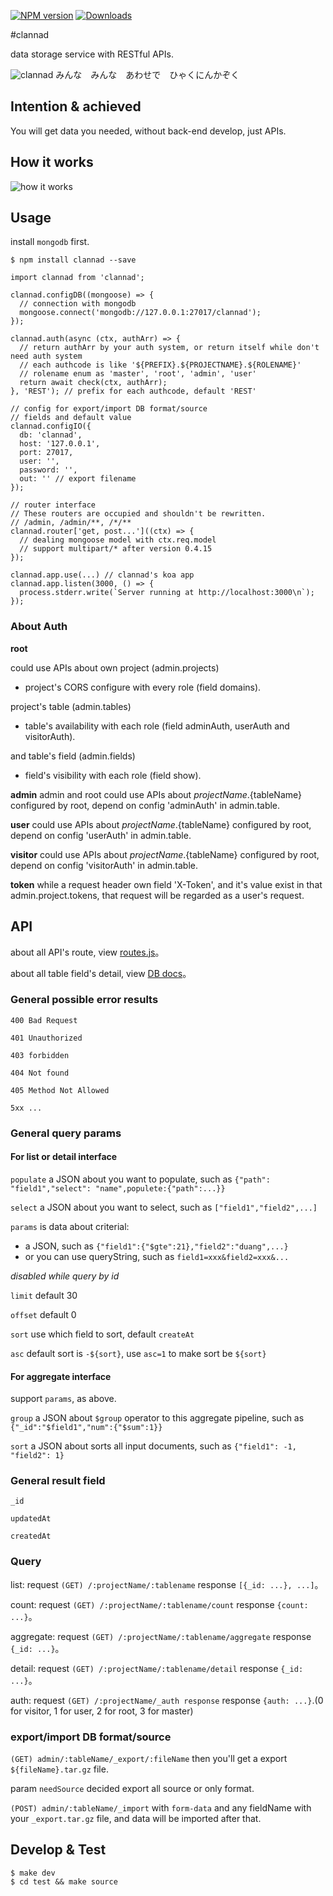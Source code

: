 [![NPM version](https://img.shields.io/npm/v/clannad.svg)](https://www.npmjs.com/package/clannad) [![Downloads](https://img.shields.io/npm/dm/clannad.svg)](http://badge.fury.io/js/clannad)

#clannad

data storage service with RESTful APIs.

![clannad](http://ww1.sinaimg.cn/large/0060lm7Tgw1f5mjbjqhckj316e0fkafh.jpg)
みんな　みんな　あわせで　ひゃくにんかぞく

## Intention & achieved

You will get data you needed, without back-end develop, just APIs.

## How it works

![how it works](http://ww3.sinaimg.cn/large/0060lm7Tgw1f69kgcvdelj30ry0q4ags.jpg)

## Usage

install `mongodb` first.

```
$ npm install clannad --save
```

```
import clannad from 'clannad';

clannad.configDB((mongoose) => {
  // connection with mongodb
  mongoose.connect('mongodb://127.0.0.1:27017/clannad');
});

clannad.auth(async (ctx, authArr) => {
  // return authArr by your auth system, or return itself while don't need auth system
  // each authcode is like '${PREFIX}.${PROJECTNAME}.${ROLENAME}'
  // rolename enum as 'master', 'root', 'admin', 'user'
  return await check(ctx, authArr);
}, 'REST'); // prefix for each authcode, default 'REST'

// config for export/import DB format/source
// fields and default value
clannad.configIO({
  db: 'clannad',
  host: '127.0.0.1',
  port: 27017,
  user: '',
  password: '',
  out: '' // export filename
});

// router interface
// These routers are occupied and shouldn't be rewritten.
// /admin, /admin/**, /*/**
clannad.router['get, post...']((ctx) => {
  // dealing mongoose model with ctx.req.model
  // support multipart/* after version 0.4.15
});

clannad.app.use(...) // clannad's koa app
clannad.app.listen(3000, () => {
  process.stderr.write(`Server running at http://localhost:3000\n`);
});
```

### About Auth

**root**

could use APIs about own project (admin.projects)

* project's CORS configure with every role (field domains).

project's table (admin.tables)

* table's availability with each role (field adminAuth, userAuth and visitorAuth).

and table's field (admin.fields)

* field's visibility with each role (field show).

**admin** admin and root could use APIs about ${projectName}.${tableName} configured by root, depend on config 'adminAuth' in admin.table.

**user** could use APIs about ${projectName}.${tableName} configured by root, depend on config 'userAuth' in admin.table.

**visitor** could use APIs about ${projectName}.${tableName} configured by root, depend on config 'visitorAuth' in admin.table.

**token** while a request header own field 'X-Token', and it's value exist in that admin.project.tokens, that request will be regarded as a user's request.

## API

about all API's route, view [routes.js](https://github.com/youngerheart/clannad/blob/master/src/routes.js)。

about all table field's detail, view [DB docs](https://github.com/youngerheart/clannad/blob/master/src/models/README.md)。

### General possible error results

`400 Bad Request`

`401 Unauthorized`

`403 forbidden`

`404 Not found`

`405 Method Not Allowed`

`5xx ...`

### General query params

#### For list or detail interface

`populate` a JSON about you want to populate, such as `{"path": "field1","select": "name",populete:{"path":...}}`

`select` a JSON about you want to select, such as `["field1","field2",...]`

`params` is data about criterial:
* a JSON, such as `{"field1":{"$gte":21},"field2":"duang",...}`
* or you can use queryString, such as `field1=xxx&field2=xxx&...`

*disabled while query by id*

`limit` default 30

`offset` default 0

`sort` use which field to sort, default `createAt`

`asc` default sort is `-${sort}`, use `asc=1` to make sort be `${sort}`

#### For aggregate interface

support `params`, as above.

`group` a JSON about `$group` operator to this aggregate pipeline, such as `{"_id":"$field1","num":{"$sum":1}}`

`sort` a JSON about sorts all input documents, such as `{"field1": -1, "field2": 1}`

### General result field

`_id`

`updatedAt`

`createdAt`

### Query

list: request `(GET) /:projectName/:tablename` response `[{_id: ...}, ...]`。

count: request `(GET) /:projectName/:tablename/count` response `{count: ...}`。

aggregate: request `(GET) /:projectName/:tablename/aggregate` response `{_id: ...}`。

detail: request `(GET) /:projectName/:tablename/detail` response `{_id: ...}`。

auth: request `(GET) /:projectName/_auth response` response `{auth: ...}`.(0 for visitor, 1 for user, 2 for root, 3 for master)

### export/import DB format/source

`(GET) admin/:tableName/_export/:fileName` then you'll get a export `${fileName}.tar.gz` file.

param `needSource` decided export all source or only format.

`(POST) admin/:tableName/_import` with `form-data` and any fieldName with your `_export.tar.gz` file, and data will be imported after that.

## Develop & Test

```
$ make dev
$ cd test && make source
```
